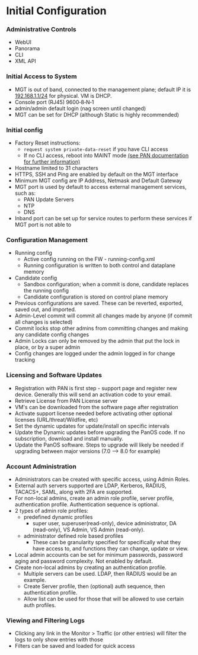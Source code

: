 # Initial Configuration

### Administrative Controls
* WebUI
* Panorama
* CLI
* XML API

### Initial Access to System
* MGT is out of band, connected to the management plane; default IP it is [192.168.1.1/24](https://192.168.1.1) for physical. VM is DHCP.
* Console port (RJ45) 9600‐8‐N‐1
* admin/admin default login (nag screen until changed)
* MGT can be set for DHCP (although Static is highly recommended)

### Initial config
* Factory Reset instructions:
  * `request system private-data-reset` if you have CLI access
  * If no CLI access, reboot into MAINT mode [(see PAN documentation for further information)](https://live.paloaltonetworks.com/t5/Management-Articles/How-to-Enter-Maintenance-Mode-on-the-Palo-Alto-Networks-Firewall/ta-p/55082)
* Hostname limited to 31 characters
* HTTPS, SSH and Ping are enabled by default on the MGT interface
* Minimum MGT config are IP Address, Netmask and Default Gateway
* MGT port is used by default to access external management services, such as:
  * PAN Update Servers
  * NTP
  * DNS
* Inband port can be set up for service routes to perform these services if MGT port is not able to

### Configuration Management
* Running config
  * Active config running on the FW - running-config.xml
  * Running configuration is written to both control and dataplane memory
* Candidate config
  * Sandbox configuration; when a commit is done, candidate replaces the running config
  * Candidate configuration is stored on control plane memory
* Previous configurations are saved. These can be reverted, exported, saved out, and imported.
* Admin-Level commit will commit all changes made by anyone (if commit all changes is selected)
* Commit locks stop other admins from committing changes and making any candidate config changes
* Admin Locks can only be removed by the admin that put the lock in place, or by a super admin
* Config changes are logged under the admin logged in for change tracking

### Licensing and Software Updates
* Registration with PAN is first step - support page and register new device. Generally this will send an activation code to your email.
* Retrieve License from PAN License server
* VM's can be downloaded from the software page after registration
* Activate support license needed before activating other optional licenses (URL/threat/Wildfire, etc)
* Set the dynamic updates for update/install on specific intervals
* Update the Dynamic updates before upgrading the PanOS code. If no subscription, download and install manually.
* Update the PanOS software. Steps to upgrade will likely be needed if upgrading between major versions (7.0 --> 8.0 for example)

### Account Administration
* Administrators can be created with specific access, using Admin Roles.
* External auth servers supported are LDAP, Kerberos, RADIUS, TACACS+, SAML, along with 2FA are supported.
* For non-local admins, create an admin role profile, server profile, authentication profile. Authentication sequence is optional.
* 2 types of admin role profiles:
  * predefined dynamic profiles
    * super user, superuser(read-only), device administrator, DA (read-only), VS Admin, VS Admin (read-only).
  * administrator defined role based profiles
    * These can be granularity specified for specifically what they have access to, and functions they can change, update or view.
* Local admin accounts can be set for minimum passwords, password aging and password complexity. Not enabled by default.
* Create non-local admins by creating an authentication profile.
  * Multiple servers can be used. LDAP, then RADIUS would be an example.
  * Create Server profile, then (optional) auth sequence, then authentication profile.
  * Allow list can be used for those that will be allowed to use certain auth profiles.

### Viewing and Filtering Logs
* Clicking any link in the Monitor > Traffic (or other entries) will filter the logs to only show entries with those
* Filters can be saved and loaded for quick access
